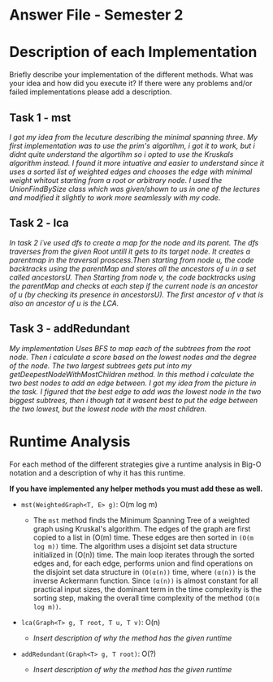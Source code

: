 # Answer File - Semester 2
# Description of each Implementation
Briefly describe your implementation of the different methods. What was your idea and how did you execute it? If there were any problems and/or failed implementations please add a description.

## Task 1 - mst
*I got my idea from the lecuture describing the minimal spanning three. My first implementation was to use the prim's algortihm, i got it to work, but i didnt quite understand the algortihm so i opted to use the Kruskals algorithm instead. I found it more intuative and easier to understand since it uses a sorted list of weighted edges and chooses the edge with minimal weight whitout starting from a root or arbitrary node. I used the UnionFindBySize class which was given/shown to us in one of the lectures and modified it slightly to work more seamlessly with my code.*

## Task 2 - lca
*In task 2 i´ve used dfs to create a map for the node and its parent. The dfs traverses from the given Root untill it gets to its target node. It creates a parentmap in the traversal proscess.Then starting from node u, the code backtracks using the parentMap and stores all the ancestors of u in a set called ancestorsU. Then Starting from node v, the code backtracks using the parentMap and checks at each step if the current node is an ancestor of u (by checking its presence in ancestorsU).
The first ancestor of v that is also an ancestor of u is the LCA.*

## Task 3 - addRedundant
*My implementation Uses BFS to map each of the subtrees from the root node. Then i calculate a score based on the lowest nodes and the degree of the node. The two largest subtrees gets put into my getDeepestNodeWithMostChildren method. In this method i calculate the two best nodes to add an edge between. I got my idea from the picture in the task. I figured that the best edge to add was the lowest node in the two biggest subtrees, then i though tat it wasent best to put the edge between the two lowest, but the lowest node with the most children.*


# Runtime Analysis
For each method of the different strategies give a runtime analysis in Big-O notation and a description of why it has this runtime.

**If you have implemented any helper methods you must add these as well.**

* ``mst(WeightedGraph<T, E> g)``: O(m log m)
    * The `mst` method finds the Minimum Spanning Tree of a weighted graph using Kruskal's algorithm. The edges of the graph are first copied to a list in (O(m) time. These edges are then sorted in `(O(m log m))` time. The algorithm uses a disjoint set data structure initialized in (O(n)) time. The main loop iterates through the sorted edges and, for each edge, performs union and find operations on the disjoint set data structure in `(O(α(n))` time, where `(α(n))` is the inverse Ackermann function. Since `(α(n))` is almost constant for all practical input sizes, the dominant term in the time complexity is the sorting step, making the overall time complexity of the method `(O(m log m))`.

* ``lca(Graph<T> g, T root, T u, T v)``: O(n)
    * *Insert description of why the method has the given runtime*
* ``addRedundant(Graph<T> g, T root)``: O(?)
    * *Insert description of why the method has the given runtime*






